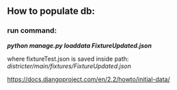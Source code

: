 ## How to populate db:

### run command:
_**python manage.py loaddata FixtureUpdated.json**_

where fixtureTest.json is saved inside path: _districter/main/fixtures/FixtureUpdated.json_


https://docs.djangoproject.com/en/2.2/howto/initial-data/


